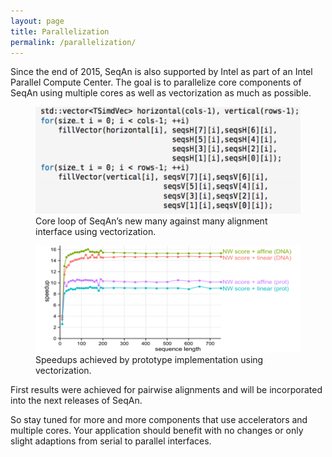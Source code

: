 ```yaml
---
layout: page
title: Parallelization
permalink: /parallelization/
---
```

Since the end of 2015, SeqAn is also supported by Intel as part of an Intel Parallel Compute Center.
The goal is to parallelize core components of SeqAn using multiple cores as well as vectorization as much as possible.
<div style="flex-direction: row;">
  <figure class="floating-figure">
    <img src="/assets/images/overlay/parallelization_many_against_many.png">
    <figcaption class="fig-caption">Core loop of SeqAn’s new many against many alignment interface using vectorization.
    </figcaption>
  </figure>
  <figure class="floating-figure">
    <img src="/assets/images/overlay/parallelization_speedup.png">
    <figcaption class="fig-caption">Speedups achieved by prototype implementation using vectorization.
    </figcaption>
  </figure>
</div>
First results were achieved for pairwise alignments and will be incorporated into the next releases of SeqAn.

So stay tuned for more and more components that use  accelerators and multiple cores.
Your application should benefit with no changes or only slight adaptions from serial to parallel interfaces.
 